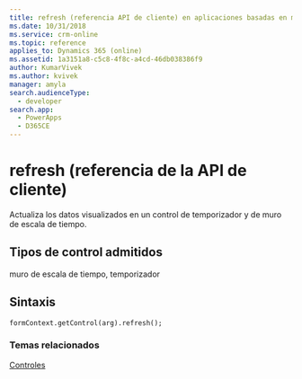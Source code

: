 ```yaml
---
title: refresh (referencia API de cliente) en aplicaciones basadas en modelo| MicrosoftDocs
ms.date: 10/31/2018
ms.service: crm-online
ms.topic: reference
applies_to: Dynamics 365 (online)
ms.assetid: 1a3151a8-c5c8-4f8c-a4cd-46db038386f9
author: KumarVivek
ms.author: kvivek
manager: amyla
search.audienceType:
  - developer
search.app:
  - PowerApps
  - D365CE
---
```

# <a name="refresh-client-api-reference"></a>refresh (referencia de la API de cliente)



Actualiza los datos visualizados en un control de temporizador y de muro de escala de tiempo.

## <a name="control-types-supported"></a>Tipos de control admitidos

muro de escala de tiempo, temporizador

## <a name="syntax"></a>Sintaxis

`formContext.getControl(arg).refresh();`

### <a name="related-topics"></a>Temas relacionados

[Controles](../controls.md)



